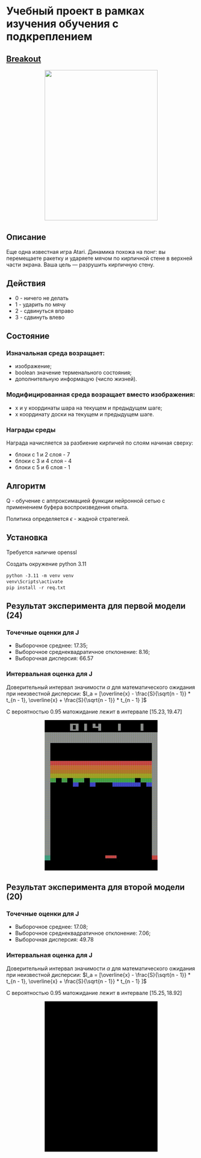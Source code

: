 # Учебный проект в рамках изучения обучения с подкреплением 


## [Breakout](https://www.gymlibrary.dev/environments/atari/breakout/)



<p align="center">
<img src="https://www.gymlibrary.dev/_images/breakout.gif" width="300" height="400" p>

## Описание

Еще одна известная игра Atari. Динамика похожа на понг: вы перемещаете ракетку и ударяете мячом по кирпичной стене в верхней части экрана. Ваша цель — разрушить кирпичную стену.

## Действия

- 0 - ничего не делать
- 1 - ударить по мячу
- 2 - сдвинуться вправо
- 3 - сдвинуть влево

## Состояние 


### Изначальная среда возращает:
- изображение;
- boolean значение терменального состояния;
- дополнительную информацую (число жизней).

### Модифицированная среда возращает вместо изображения:
- x и y координаты шара на текущем и предыдущем шаге;
- x координату доски на текущем и предыдущем шаге.

### Награды среды
Награда начисляется за разбиение кирпичей по слоям начиная сверху:
- блоки с 1 и 2 слоя - 7
- блоки с 3 и 4 слоя - 4
- блоки с 5 и 6 слоя - 1

## Алгоритм

Q - обучение с аппроксимацией функции нейронной сетью с применением буфера воспроизведения опыта.

Политика определяется $\epsilon$ - жадной стратегией. 

## Установка

Требуется наличие openssl

Создать окружение python 3.11
```
python -3.11 -m venv venv
venv\Scripts\activate
pip install -r req.txt
```

## Результат эксперимента для первой модели (24)

### Точечные оценки для J
 - Выборочное среднее: $17.35$;
 - Выборочное среднеквадратичное отклонение: $8.16$;
 - Выборочная дисперсия: $66.57$

### Интервальная оценка для J 

Доверительный интервал значимости $\alpha$ для математического ожидания при неизвестной дисперсии:
$I_a = [\overline{x} - \frac{S}{\sqrt{n - 1}} * t_{n - 1}, \overline{x} + \frac{S}{\sqrt{n - 1}} * t_{n - 1} ]$

С вероятностью $0.95$ матожидание лежит в интервале $[ 15.23, 19.47]$

<p align="center">
<img src="content/output_24.gif" width="300" height="400" p>


## Результат эксперимента для второй модели (20)

### Точечные оценки для J
 - Выборочное среднее: $17.08$;
 - Выборочное среднеквадратичное отклонение: $7.06$;
 - Выборочная дисперсия: $49.78$

### Интервальная оценка для J 

Доверительный интервал значимости $\alpha$ для математического ожидания при неизвестной дисперсии:
$I_a = [\overline{x} - \frac{S}{\sqrt{n - 1}} * t_{n - 1}, \overline{x} + \frac{S}{\sqrt{n - 1}} * t_{n - 1} ]$

С вероятностью $0.95$ матожидание лежит в интервале $[ 15.25, 18.92]$

<p align="center">
<img src="content/output_20.gif" width="300" height="400" p>
